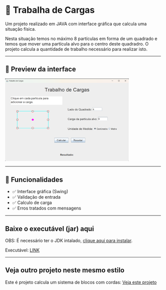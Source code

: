 # 🧮 Trabalha de Cargas

Um projeto realizado em JAVA com interface gráfica que calcula uma situação física.

Nesta situação temos no máximo 8 partículas em forma de um quadrado e temos que mover uma partícula alvo para o centro deste quadradro. O projeto calcula a quantidade de trabalho necessário para realizar isto.

---

## 📸 Preview da interface

<img src="img_projeto.png" alt="Imagem do Projeto" width="400"/>

---

## 🚀 Funcionalidades

- ✅ Interface gráfica (Swing)
- ✅ Validação de entrada
- ✅ Calculo de carga
- ✅ Erros tratados com mensagens

---

## Baixe o executável (jar) aqui
OBS: É necessário ter o JDK intalado, <a href="https://download.oracle.com/java/24/latest/jdk-24_windows-x64_bin.exe">clique aqui para instalar</a>.

Executável: <a href="https://github.com/JoaoVitorDomingos/Trabalho-de-Cargas/releases/tag/1.0.0">LINK</a>

---

## Veja outro projeto neste mesmo estilo
Este é projeto calcula um sistema de blocos com cordas: <a href="https://github.com/JoaoVitorDomingos/Sistema-de-Blocos">Veja este projeto</a>

